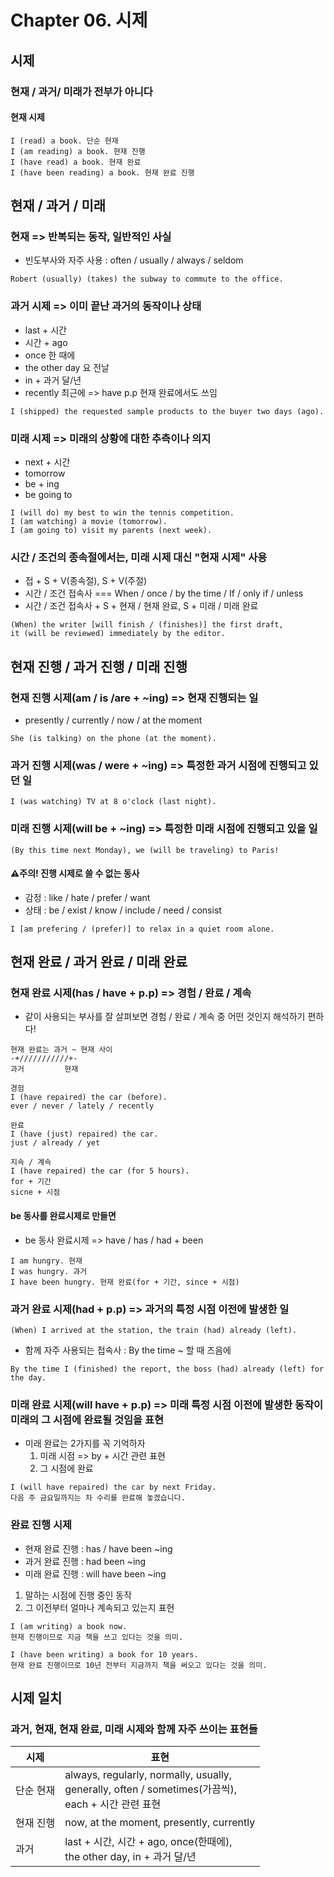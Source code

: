 # Chapter 06. 시제
## 시제
### 현재 / 과거/ 미래가 전부가 아니다
#### 현재 시제
```
I (read) a book. 단순 현재
I (am reading) a book. 현재 진행
I (have read) a book. 현재 완료
I (have been reading) a book. 현재 완료 진행
```
## 현재 / 과거 / 미래
### 현재 => 반복되는 동작, 일반적인 사실
- 빈도부사와 자주 사용 : often / usually / always / seldom
```
Robert (usually) (takes) the subway to commute to the office.
```
### 과거 시제 => 이미 끝난 과거의 동작이나 상태
- last + 시간
- 시간 + ago
- once 한 때에
- the other day 요 전날
- in + 과거 달/년
- recently 최근에 => have p.p 현재 완료에서도 쓰임
```
I (shipped) the requested sample products to the buyer two days (ago).
```
### 미래 시제 => 미래의 상황에 대한 추측이나 의지
- next + 시간
- tomorrow
- be + ing
- be going to
```
I (will do) my best to win the tennis competition.
I (am watching) a movie (tomorrow).
I (am going to) visit my parents (next week).
```
### 시간 / 조건의 종속절에서는, 미래 시제 대신 "현재 시제" 사용
- 접 + S + V(종속절), S + V(주절)
- 시간 / 조건 접속사 === When / once / by the time / If / only if / unless
- 시간 / 조건 접속사 + S + 현재 / 현재 완료, S + 미래 / 미래 완료
```
(When) the writer [will finish / (finishes)] the first draft,
it (will be reviewed) immediately by the editor.
```
## 현재 진행 / 과거 진행 / 미래 진행
### 현재 진행 시제(am / is /are + ~ing) => 현재 진행되는 일
- presently / currently / now / at the moment
```
She (is talking) on the phone (at the moment).
```
### 과거 진행 시제(was / were + ~ing) => 특정한 과거 시점에 진행되고 있던 일
```
I (was watching) TV at 8 o'clock (last night).
```
### 미래 진행 시제(will be + ~ing) => 특정한 미래 시점에 진행되고 있을 일
```
(By this time next Monday), we (will be traveling) to Paris!
```
#### ⚠️주의! 진행 시제로 쓸 수 없는 동사
- 감정 : like / hate / prefer / want
- 상태 : be / exist / know / include / need / consist
```
I [am prefering / (prefer)] to relax in a quiet room alone.
```
## 현재 완료 / 과거 완료 / 미래 완료
### 현재 완료 시제(has / have + p.p) => 경험 / 완료 / 계속
- 같이 사용되는 부사를 잘 살펴보면 경험 / 완료 / 계속 중 어떤 것인지 해석하기 편하다!
```
현재 완료는 과거 ~ 현재 사이
-+///////////+-
과거         현재

경험
I (have repaired) the car (before).
ever / never / lately / recently

완료
I (have (just) repaired) the car.
just / already / yet

지속 / 계속
I (have repaired) the car (for 5 hours).
for + 기간
sicne + 시점
```
#### be 동사를 완료시제로 만들면
- be 동사 완료시제 => have / has / had + been
```
I am hungry. 현재
I was hungry. 과거
I have been hungry. 현재 완료(for + 기간, since + 시점)
```
### 과거 완료 시제(had + p.p) => 과거의 특정 시점 이전에 발생한 일
```
(When) I arrived at the station, the train (had) already (left).
```
- 함께 자주 사용되는 접속사 : By the time ~ 할 때 즈음에
```
By the time I (finished) the report, the boss (had) already (left) for the day.
```
### 미래 완료 시제(will have + p.p) => 미래 특정 시점 이전에 발생한 동작이 미래의 그 시점에 완료될 것임을 표현
- 미래 완료는 2가지를 꼭 기억하자
	1) 미래 시점 => by + 시간 관련 표현
	2) 그 시점에 완료
```
I (will have repaired) the car by next Friday.
다음 주 금요일까지는 차 수리를 완료해 놓겠습니다.
```
### 완료 진행 시제
- 현재 완료 진행 : has / have been ~ing
- 과거 완료 진행 : had been ~ing
- 미래 완료 진행 : will have been ~ing

1) 말하는 시점에 진행 중인 동작
2) 그 이전부터 얼마나 계속되고 있는지 표현
```
I (am writing) a book now.
현재 진행이므로 지금 책을 쓰고 있다는 것을 의미.

I (have been writing) a book for 10 years.
현재 완료 진행이므로 10년 전부터 지금까지 책을 써오고 있다는 것을 의미.
```
## 시제 일치
### 과거, 현재, 현재 완료, 미래 시제와 함께 자주 쓰이는 표현들
| 시제 | 표현 |
| ---- | ---- |
| 단순 현재 | always, regularly, normally, usually,<br>generally, often / sometimes(가끔씩),<br>each + 시간 관련 표현 |
| 현재 진행 | now, at the moment, presently, currently |
| 과거 | last + 시간, 시간 + ago, once(한때에),<br>the other day, in + 과거 달/년 |
